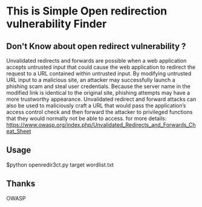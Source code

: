 # This is Simple Open redirection vulnerability Finder 

## Don't Know about open redirect vulnerability ?
Unvalidated redirects and forwards are possible when a web application accepts untrusted input that could cause the web application to redirect the request to a URL contained within untrusted input. By modifying untrusted URL input to a malicious site, an attacker may successfully launch a phishing scam and steal user credentials. Because the server name in the modified link is identical to the original site, phishing attempts may have a more trustworthy appearance. Unvalidated redirect and forward attacks can also be used to maliciously craft a URL that would pass the application’s access control check and then forward the attacker to privileged functions that they would normally not be able to access. 
for more details: https://www.owasp.org/index.php/Unvalidated_Redirects_and_Forwards_Cheat_Sheet

## Usage 
   $python openredir3ct.py target wordlist.txt

## Thanks
   OWASP 